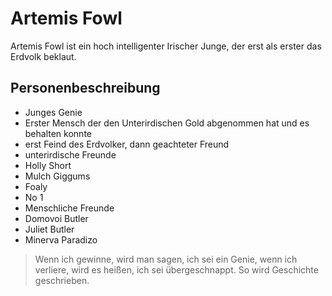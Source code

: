 # Artemis Fowl

Artemis Fowl ist ein hoch intelligenter Irischer Junge, der erst als erster das Erdvolk beklaut.

## Personenbeschreibung
* Junges Genie
* Erster Mensch der den Unterirdischen Gold abgenommen hat und es behalten konnte
* erst Feind des Erdvolker, dann geachteter Freund
* unterirdische Freunde
 * Holly Short
 * Mulch Giggums
 * Foaly
 * No 1
* Menschliche Freunde
 * Domovoi Butler
 * Juliet Butler
 * Minerva Paradizo
 
> Wenn ich gewinne, wird man sagen, ich sei ein Genie, wenn ich verliere, wird es heißen, ich sei übergeschnappt. So wird Geschichte geschrieben.
